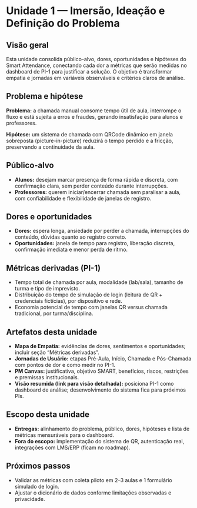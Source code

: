 # Unidade 1 — Imersão, Ideação e Definição do Problema

## Visão geral
Esta unidade consolida público-alvo, dores, oportunidades e hipóteses do Smart Attendance, conectando cada dor a métricas que serão medidas no dashboard de PI-1 para justificar a solução. O objetivo é transformar empatia e jornadas em variáveis observáveis e critérios claros de análise.

## Problema e hipótese
**Problema:** a chamada manual consome tempo útil de aula, interrompe o fluxo e está sujeita a erros e fraudes, gerando insatisfação para alunos e professores.

**Hipótese:** um sistema de chamada com QRCode dinâmico em janela sobreposta (picture-in-picture) reduzirá o tempo perdido e a fricção, preservando a continuidade da aula.

## Público-alvo
* **Alunos:** desejam marcar presença de forma rápida e discreta, com confirmação clara, sem perder conteúdo durante interrupções.
* **Professores:** querem iniciar/encerrar chamada sem paralisar a aula, com confiabilidade e flexibilidade de janelas de registro.

## Dores e oportunidades
* **Dores:** espera longa, ansiedade por perder a chamada, interrupções do conteúdo, dúvidas quanto ao registro correto.
* **Oportunidades:** janela de tempo para registro, liberação discreta, confirmação imediata e menor perda de ritmo.

## Métricas derivadas (PI-1)
* Tempo total de chamada por aula, modalidade (lab/sala), tamanho de turma e tipo de imprevisto.
* Distribuição do tempo de simulação de login (leitura de QR + credenciais fictícias), por dispositivo e rede.
* Economia potencial de tempo com janelas QR versus chamada tradicional, por turma/disciplina.

## Artefatos desta unidade
* **Mapa de Empatia:** evidências de dores, sentimentos e oportunidades; incluir seção “Métricas derivadas”.
* **Jornadas de Usuário:** etapas Pré-Aula, Início, Chamada e Pós-Chamada com pontos de dor e como medir no PI-1.
* **PM Canvas:** justificativa, objetivo SMART, benefícios, riscos, restrições e premissas institucionais.
* **Visão resumida (link para visão detalhada):** posiciona PI-1 como dashboard de análise; desenvolvimento do sistema fica para próximos PIs.

## Escopo desta unidade
* **Entregas:** alinhamento do problema, público, dores, hipóteses e lista de métricas mensuráveis para o dashboard.
* **Fora do escopo:** implementação do sistema de QR, autenticação real, integrações com LMS/ERP (ficam no roadmap).

## Próximos passos
* Validar as métricas com coleta piloto em 2–3 aulas e 1 formulário simulado de login.
* Ajustar o dicionário de dados conforme limitações observadas e privacidade.